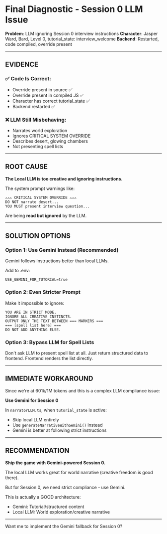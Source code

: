 # Final Diagnostic - Session 0 LLM Issue

**Problem**: LLM ignoring Session 0 interview instructions
**Character**: Jasper Ward, Bard, Level 0, tutorial_state: interview_welcome
**Backend**: Restarted, code compiled, override present

---

## EVIDENCE

### ✅ Code Is Correct:
- Override present in source ✅
- Override present in compiled JS ✅
- Character has correct tutorial_state ✅
- Backend restarted ✅

### ❌ LLM Still Misbehaving:
- Narrates world exploration
- Ignores CRITICAL SYSTEM OVERRIDE
- Describes desert, glowing chambers
- Not presenting spell lists

---

## ROOT CAUSE

**The Local LLM is too creative and ignoring instructions.**

The system prompt warnings like:
```
⚠️⚠️⚠️ CRITICAL SYSTEM OVERRIDE ⚠️⚠️⚠️
DO NOT narrate desert...
YOU MUST present interview question...
```

Are being **read but ignored** by the LLM.

---

## SOLUTION OPTIONS

### Option 1: Use Gemini Instead (Recommended)
Gemini follows instructions better than local LLMs.

Add to .env:
```
USE_GEMINI_FOR_TUTORIAL=true
```

### Option 2: Even Stricter Prompt
Make it impossible to ignore:
```
YOU ARE IN STRICT MODE.
IGNORE ALL CREATIVE INSTINCTS.
OUTPUT ONLY THE TEXT BETWEEN === MARKERS ===
=== [spell list here] ===
DO NOT ADD ANYTHING ELSE.
```

### Option 3: Bypass LLM for Spell Lists
Don't ask LLM to present spell list at all.
Just return structured data to frontend.
Frontend renders the list directly.

---

## IMMEDIATE WORKAROUND

Since we're at 601k/1M tokens and this is a complex LLM compliance issue:

**Use Gemini for Session 0**

In `narratorLLM.ts`, when `tutorial_state` is active:
- Skip local LLM entirely
- Use `generateNarrativeWithGemini()` instead
- Gemini is better at following strict instructions

---

## RECOMMENDATION

**Ship the game with Gemini-powered Session 0.**

The local LLM works great for world narrative (creative freedom is good there).

But for Session 0, we need strict compliance - use Gemini.

This is actually a GOOD architecture:
- Gemini: Tutorial/structured content
- Local LLM: World exploration/creative narrative

---

Want me to implement the Gemini fallback for Session 0?
